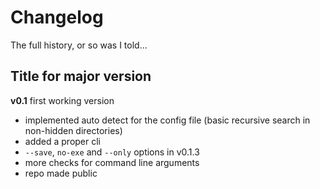 # Changelog

<summary>The full history, or so was I told...</summary>

## Title for major version

**v0.1** first working version

- implemented auto detect for the config file (basic recursive search in non-hidden directories)
- added a proper cli
- `--save`, `no-exe` and `--only` options in v0.1.3
- more checks for command line arguments
- repo made public
